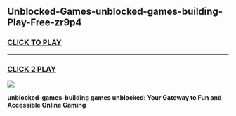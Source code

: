 
## Unblocked-Games-unblocked-games-building-Play-Free-zr9p4
<h3>
<a href="https://premium76.site?title=unblocked-games-building&ref=10A">CLICK TO PLAY</a></h3>
<hr>

<h3>
<a href="https://premium76.site?title=unblocked-games-building&ref=10A">CLICK 2 PLAY</a>
  
</h3>

<a href="https://premium76.site?title=unblocked-games-building&ref=10A"><img src="https://clearcache.store/games.png"></a>


**unblocked-games-building games unblocked: Your Gateway to Fun and Accessible Online Gaming**

